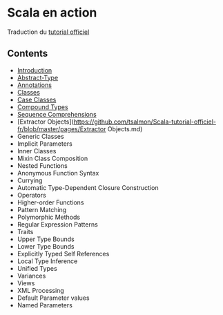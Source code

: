 # Scala en action

Traduction du [tutorial officiel](http://docs.scala-lang.org/tutorials/)

## Contents

* [Introduction](https://github.com/tsalmon/Scala-documentation-francaise/blob/master/pages/Introduction.md)
* [Abstract-Type](https://github.com/tsalmon/Scala-documentation-francaise/blob/master/pages/Abstracts-types.md)
* [Annotations](https://github.com/tsalmon/Scala-documentation-francaise/blob/master/pages/Annotation.md)
* [Classes](https://github.com/tsalmon/Scala-tutorial-officiel-fr/blob/master/pages/Classes.md)
* [Case Classes](https://github.com/tsalmon/Scala-tutorial-officiel-fr/blob/master/pages/Case-classes.md)
* [Compound Types](https://github.com/tsalmon/Scala-tutorial-officiel-fr/blob/master/pages/Compound-types.md)
* [Sequence Comprehensions](https://github.com/tsalmon/Scala-tutorial-officiel-fr/blob/master/pages/sequence-comprehensions.md)
* [Extractor Objects](https://github.com/tsalmon/Scala-tutorial-officiel-fr/blob/master/pages/Extractor Objects.md)
* Generic Classes
* Implicit Parameters
* Inner Classes
* Mixin Class Composition
* Nested Functions
* Anonymous Function Syntax
* Currying
* Automatic Type-Dependent Closure Construction
* Operators
* Higher-order Functions
* Pattern Matching
* Polymorphic Methods
* Regular Expression Patterns
* Traits
* Upper Type Bounds
* Lower Type Bounds
* Explicitly Typed Self References
* Local Type Inference
* Unified Types
* Variances
* Views
* XML Processing
* Default Parameter values
* Named Parameters
